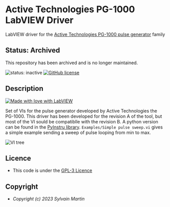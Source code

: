 # Active Technologies PG-1000 LabVIEW Driver
LabVIEW driver for the [Active Technologies PG-1000 pulse generator](https://www.activetechnologies.it/products/signal-generators/pulse-generators/pg-1000/) family 

## Status: Archived
This repository has been archived and is no longer maintained.

![status: inactive](https://img.shields.io/badge/status-inactive-red.svg)
[![GitHub license](https://img.shields.io/github/license/symartin/PyInstru.svg)](https://raw.githubusercontent.com/symartin/LW_PulseRiderPG1000/main/LICENSE)

## Description

[![Made with love with LabVIEW](https://img.shields.io/badge/Made_with_%E2%99%A5%EF%B8%8F_with_LabVIEW-%23FFDB00.svg?&style=for-the-badge&logo=labview&logoColor=black)](https://github.com/symartin/LW_PulseRiderPG1000)

Set of VIs for the pulse generator developed by Active Technologies the PG-1000. This driver has been developed for the revision A of the tool, but most of the VI sould be compatiblle with the revision B. A python version can be found in the [PyInstru library](https://github.com/symartin/PyInstru). ``Examples/Simple pulse sweep.vi`` gives a simple example sending a sweep of pulse looping from min to max.

![VI tree](https://github.com/symartin/LW_PulseRiderPG1000/assets/31699829/904026d0-0ab9-4077-a694-92399bc5dda5)



## Licence

- This code is under the 
[GPL-3 Licence](https://raw.githubusercontent.com/symartin/LW_PulseRiderPG1000/main/LICENSE)

## Copyright

- *Copyright (c) 2023 Sylvain Martin* 

